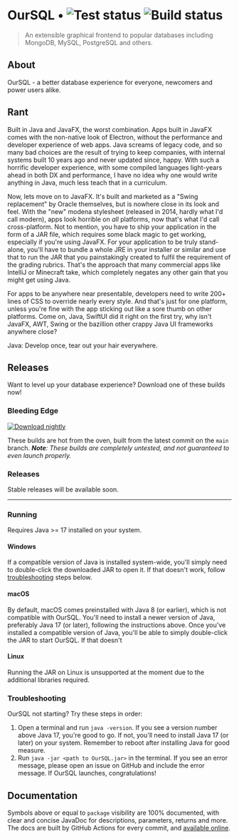 # OurSQL • ![Test status](https://img.shields.io/github/workflow/status/cryptoAlgorithm/OurSQL/test?label=test&style=for-the-badge) ![Build status](https://img.shields.io/github/workflow/status/cryptoAlgorithm/OurSQL/build?style=for-the-badge)


> An extensible graphical frontend to popular databases
> including MongoDB, MySQL, PostgreSQL and others.

## About
OurSQL - a better database experience for everyone, newcomers
and power users alike.

## Rant
Built in Java and JavaFX, the worst combination. Apps built
in JavaFX comes with the non-native look of Electron, without
the performance and developer experience of web apps. Java
screams of legacy code, and so many bad choices are the result
of trying to keep companies, with internal systems built 10 years
ago and never updated since, happy. With such a horrific 
developer experience, with some compiled languages light-years
ahead in both DX and performance, I have no idea why one would
write anything in Java, much less teach that in a curriculum.

Now, lets move on to JavaFX. It's built and marketed as a
"Swing replacement" by Oracle themselves, but is nowhere close in
its look and feel. With the "new" modena stylesheet (released in 
2014, hardly what I'd call modern), apps look horrible on _all_
platforms, now that's what I'd call cross-platform. Not to mention, 
you have to ship your application in the form of a JAR file, which
requires some black magic to get working, especially if you're using
JavaFX. For your application to be truly stand-alone, you'll have
to bundle a whole JRE in your installer or similar and use that to
run the JAR that you painstakingly created to fulfil the requirement
of the grading rubrics. That's the approach that many commercial
apps like IntelliJ or Minecraft take, which completely negates
any other gain that you might get using Java.

For apps to be anywhere near presentable, developers need to write
200+ lines of CSS to override nearly every style. And that's just
for one platform, unless you're fine with the app sticking out
like a sore thumb on other platforms. Come on, Java, SwiftUI did
it right on the first try, why isn't JavaFX, AWT, Swing or the
bazillion other crappy Java UI frameworks anywhere close?

Java: Develop once, tear out your hair everywhere.

## Releases
Want to level up your database experience? Download one of these
builds now!

### Bleeding Edge
[![Download nightly](https://img.shields.io/badge/download-nightly-blue?style=for-the-badge)](https://nightly.link/cryptoAlgorithm/OurSQL/workflows/build.yaml/main/OurSQL.jar.zip)

These builds are hot from the oven, built from the latest commit on
the `main` branch. _**Note**: These builds are completely untested,
and not guaranteed to even launch properly._

### Releases
Stable releases will be available soon.

---
### Running
Requires Java >= 17 installed on your system.

#### Windows
If a compatible version of Java is installed system-wide, you'll
simply need to double-click the downloaded JAR to open it. If that
doesn't work, follow [troubleshooting](#troubleshooting) steps
below.

#### macOS
By default, macOS comes preinstalled with Java 8 (or earlier), which
is not compatible with OurSQL. You'll need to install a newer version
of Java, preferably Java 17 (or later), following the instructions
above. Once you've installed a compatible version of Java, you'll
be able to simply double-click the JAR to start OurSQL. If that
doesn't 

#### Linux
Running the JAR on Linux is unsupported at the moment due to the
additional libraries required.

### Troubleshooting
OurSQL not starting? Try these steps in order:
1. Open a terminal and run `java -version`. If you see a version
   number above Java 17, you're good to go. If not, you'll need
   to install Java 17 (or later) on your system. Remember to reboot
   after installing Java for good measure.
2. Run `java -jar <path to OurSQL.jar>` in the terminal. If you
   see an error message, please open an issue on GitHub and
   include the error message. If OurSQL launches, congratulations!

## Documentation
Symbols above or equal to `package` visibility are 100% documented,
with clear and concise JavaDoc for descriptions, parameters,
returns and more. The docs are built by GitHub Actions for every
commit, and [available online](https://cryptoalgorithm.github.io/OurSQL/).
